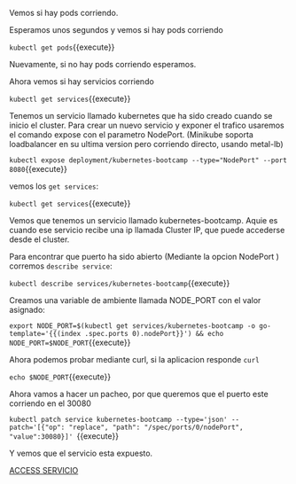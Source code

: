 Vemos si hay pods corriendo.


Esperamos unos segundos y vemos si hay pods corriendo

`kubectl get pods`{{execute}}

Nuevamente, si no hay pods corriendo esperamos.

Ahora vemos si hay servicios corriendo

`kubectl get services`{{execute}}

Tenemos un servicio llamado  kubernetes que ha sido creado cuando se inicio el cluster.
Para crear un nuevo servicio y exponer el trafico usaremos el comando expose con el parametro NodePort. (Minikube soporta loadbalancer en su ultima version pero corriendo directo, usando metal-lb)

`kubectl expose deployment/kubernetes-bootcamp --type="NodePort" --port 8080`{{execute}}

vemos los `get services`:

`kubectl get services`{{execute}}

Vemos que tenemos un servicio llamado kubernetes-bootcamp. Aquie es cuando ese servicio recibe una ip llamada Cluster IP, que puede accederse desde el cluster.

Para encontrar que puerto ha sido abierto (Mediante la opcion  NodePort )  corremos  `describe service`:

`kubectl describe services/kubernetes-bootcamp`{{execute}}

Creamos una variable de ambiente llamada  NODE_PORT con el valor asignado:

`export NODE_PORT=$(kubectl get services/kubernetes-bootcamp -o go-template='{{(index .spec.ports 0).nodePort}}') &&
echo NODE_PORT=$NODE_PORT`{{execute}}

Ahora podemos probar mediante curl, si la aplicacion responde `curl`

`echo $NODE_PORT`{{execute}}

Ahora vamos a hacer un pacheo, por que queremos que el puerto este corriendo en el 30080

`kubectl patch service kubernetes-bootcamp --type='json' --patch='[{"op": "replace", "path": "/spec/ports/0/nodePort", "value":30080}]' `{{execute}}

Y vemos que el servicio esta expuesto.

[ACCESS SERVICIO]({{TRAFFIC_HOST1_30080}})
